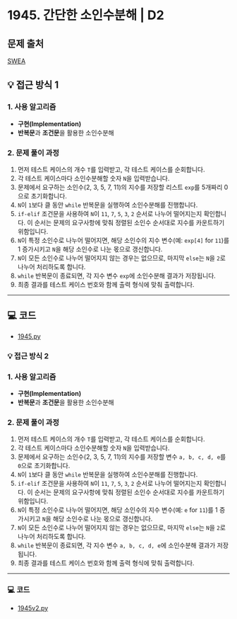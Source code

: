 # 1945. 간단한 소인수분해 | D2

## 문제 출처
[SWEA](https://swexpertacademy.com/main/code/problem/problemDetail.do?contestProbId=AV5Pl0Q6ANQDFAUq&categoryId=AV5Pl0Q6ANQDFAUq&categoryType=CODE&problemTitle=1945&orderBy=FIRST_REG_DATETIME&selectCodeLang=ALL&select-1=&pageSize=10&pageIndex=1)

## 💡 접근 방식 1

### 1. 사용 알고리즘
* **구현(Implementation)**
* **반복문**과 **조건문**을 활용한 소인수분해

### 2. 문제 풀이 과정
1.  먼저 테스트 케이스의 개수 `T`를 입력받고, 각 테스트 케이스를 순회합니다.
2.  각 테스트 케이스마다 소인수분해할 숫자 `N`을 입력받습니다.
3.  문제에서 요구하는 소인수(2, 3, 5, 7, 11)의 지수를 저장할 리스트 `exp`를 5개짜리 0으로 초기화합니다.
4.  `N`이 `1`보다 클 동안 `while` 반복문을 실행하여 소인수분해를 진행합니다.
5.  `if-elif` 조건문을 사용하여 `N`이 `11`, `7`, `5`, `3`, `2` 순서로 나누어 떨어지는지 확인합니다. 이 순서는 문제의 요구사항에 맞춰 정렬된 소인수 순서대로 지수를 카운트하기 위함입니다.
6.  `N`이 특정 소인수로 나누어 떨어지면, 해당 소인수의 지수 변수(예: `exp[4]` for `11`)를 1 증가시키고 `N`을 해당 소인수로 나눈 몫으로 갱신합니다.
7.  `N`이 모든 소인수로 나누어 떨어지지 않는 경우는 없으므로, 마지막 `else`는 `N`을 `2`로 나누어 처리하도록 합니다.
8.  `while` 반복문이 종료되면, 각 지수 변수 `exp`에 소인수분해 결과가 저장됩니다.
9.  최종 결과를 테스트 케이스 번호와 함께 출력 형식에 맞춰 출력합니다.

---

## 💻 코드
* [1945.py](1945.py)


### 💡 접근 방식 2

### 1. 사용 알고리즘
* **구현(Implementation)**
* **반복문**과 **조건문**을 활용한 소인수분해

### 2. 문제 풀이 과정
1.  먼저 테스트 케이스의 개수 `T`를 입력받고, 각 테스트 케이스를 순회합니다.
2.  각 테스트 케이스마다 소인수분해할 숫자 `N`을 입력받습니다.
3.  문제에서 요구하는 소인수(2, 3, 5, 7, 11)의 지수를 저장할 변수 `a, b, c, d, e`를 `0`으로 초기화합니다.
4.  `N`이 `1`보다 클 동안 `while` 반복문을 실행하여 소인수분해를 진행합니다.
5.  `if-elif` 조건문을 사용하여 `N`이 `11`, `7`, `5`, `3`, `2` 순서로 나누어 떨어지는지 확인합니다. 이 순서는 문제의 요구사항에 맞춰 정렬된 소인수 순서대로 지수를 카운트하기 위함입니다.
6.  `N`이 특정 소인수로 나누어 떨어지면, 해당 소인수의 지수 변수(예: `e` for `11`)를 1 증가시키고 `N`을 해당 소인수로 나눈 몫으로 갱신합니다.
7.  `N`이 모든 소인수로 나누어 떨어지지 않는 경우는 없으므로, 마지막 `else`는 `N`을 `2`로 나누어 처리하도록 합니다.
8.  `while` 반복문이 종료되면, 각 지수 변수 `a, b, c, d, e`에 소인수분해 결과가 저장됩니다.
9.  최종 결과를 테스트 케이스 번호와 함께 출력 형식에 맞춰 출력합니다.

---

### 💻 코드
* [1945v2.py](1945v2.py)